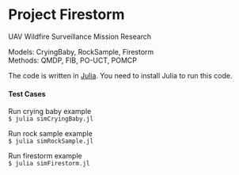 Project Firestorm
=====

UAV Wildfire Surveillance Mission Research

Models: CryingBaby, RockSample, Firestorm  
Methods: QMDP, FIB, PO-UCT, POMCP

The code is written in [Julia](http://julialang.org). You need to install Julia to run this code.

#### Test Cases

Run crying baby example  
`$ julia simCryingBaby.jl`

Run rock sample example  
`$ julia simRockSample.jl`

Run firestorm example  
`$ julia simFirestorm.jl`
